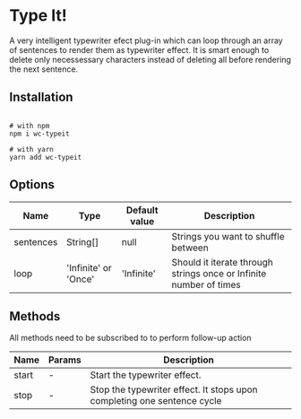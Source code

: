 # Type It!

A very intelligent typewriter efect plug-in which can loop through an array of sentences to render them as typewriter effect. It is smart enough to delete only necessessary characters instead of deleting all before rendering the next sentence.

## Installation

```shell

# with npm
npm i wc-typeit

# with yarn
yarn add wc-typeit

```

## Options

| Name | Type | Default value | Description |
| --- | --- | --- | --- |
| sentences | String[] | null | Strings you want to shuffle between |
| loop | 'Infinite' or 'Once' | 'Infinite' | Should it iterate through strings once or Infinite number of times |


## Methods

All methods need to be subscribed to to perform follow-up action

| Name | Params | Description |
| --- | --- | --- |
| start | - | Start the typewriter effect. |
| stop | - | Stop the typewriter effect. It stops upon completing one sentence cycle |
